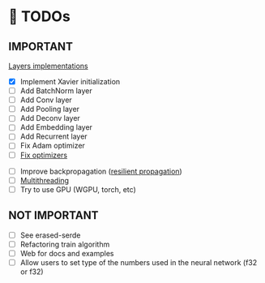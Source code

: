 # 🏁 TODOs

## IMPORTANT

<!--- v0.1.5 LAYERS --->
[Layers implementations](https://leonardoaraujosantos.gitbook.io/artificial-inteligence/machine_learning/deep_learning/)

- [x] Implement Xavier initialization
- [ ] Add BatchNorm layer
- [ ] Add Conv layer
- [ ] Add Pooling layer
- [ ] Add Deconv layer
- [ ] Add Embedding layer
- [ ] Add Recurrent layer
- [ ] Fix Adam optimizer
- [ ] [Fix optimizers](https://medium.com/analytics-vidhya/a-complete-guide-to-adam-and-rmsprop-optimizer-75f4502d83be)

<!--- v0.2.0 OPTIMIZATIONS --->
- [ ] Improve backpropagation ([resilient propagation](https://medium.com/@Ahmad_AM0/resilient-propagation-e76b569beea2))
- [ ] [Multithreading](https://www.heatonresearch.com/encog/mprop/compare.html)
- [ ] Try to use GPU (WGPU, torch, etc)

## NOT IMPORTANT

- [ ] See erased-serde
- [ ] Refactoring train algorithm
- [ ] Web for docs and examples
- [ ] Allow users to set type of the numbers used in the neural network (f32 or f32)
